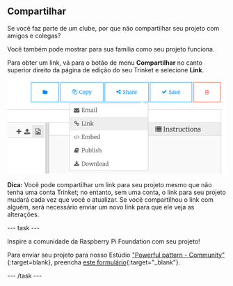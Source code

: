 ## Compartilhar

Se você faz parte de um clube, por que não compartilhar seu projeto com amigos e colegas?

Você também pode mostrar para sua família como seu projeto funciona.

Para obter um link, vá para o botão de menu **Compartilhar** no canto superior direito da página de edição do seu Trinket e selecione **Link**.

![O botão de menu 'Compartilhar' estendido, com 'Link' realçado.](images/share-button.png)

**Dica:** Você pode compartilhar um link para seu projeto mesmo que não tenha uma conta Trinket; no entanto, sem uma conta, o link para seu projeto mudará cada vez que você o atualizar. Se você compartilhou o link com alguém, será necessário enviar um novo link para que ele veja as alterações.

--- task ---

Inspire a comunidade da Raspberry Pi Foundation com seu projeto!

Para enviar seu projeto para nosso Estúdio ["Powerful pattern - Community"](https://wke.lt/w/s/yyNPQT){:target=blank}, preencha [este formulário](https://form.raspberrypi.org/f/community-project-submissions){:target="_blank"}.

--- /task ---

